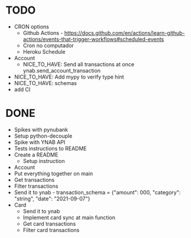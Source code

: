 # TODO
- CRON options
  - Github Actions - https://docs.github.com/en/actions/learn-github-actions/events-that-trigger-workflows#scheduled-events
  - Cron no computador
  - Heroku Schedule
- Account
  - NICE_TO_HAVE: Send all transactions at once ynab.send_account_transaction
- NICE_TO_HAVE: Add mypy to verify type hint
- NICE_TO_HAVE: schemas
- add CI

# DONE 
 - Spikes with pynubank
 - Setup python-decouple
 - Spike with YNAB API
 - Tests instructions to README
 - Create a README
     - Setup instruction
 - Account
  - Put everything together on main
  - Get transactions
  - Filter transactions
  - Send it to ynab - transaction_schema = {"amount": 000, "category": "string", "date": "2021-09-07"}
- Card
  - Send it to ynab
  - Implement card sync at main function
  - Get card transactions
  - Filter card transactions
